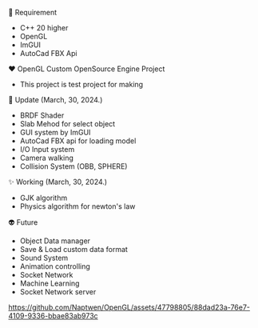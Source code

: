 🤖 Requirement
- C++ 20 higher
- OpenGL 
- ImGUI
- AutoCad FBX Api

❤️ OpenGL Custom OpenSource Engine Project
- This project is test project for making

🌭 Update (March, 30, 2024.)
- BRDF Shader
- Slab Mehod for select object
- GUI system by ImGUI
- AutoCad FBX api for loading model
- I/O Input system
- Camera walking
- Collision System (OBB, SPHERE)
  
✨ Working (March, 30, 2024.)
- GJK algorithm
- Physics algorithm for newton's law

👽 Future 
- Object Data manager
- Save & Load custom data format
- Sound System
- Animation controlling
- Socket Network
- Machine Learning
- Socket Network server

https://github.com/Naptwen/OpenGL/assets/47798805/88dad23a-76e7-4109-9336-bbae83ab973c

